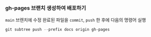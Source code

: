 ### gh-pages 브랜치 생성하여 배포하기

`main` 브렌치에 수정 완료된 파일을 `commit`, `push` 한 후에 다음의 명령어 실행

``` ps1
git subtree push --prefix docs origin gh-pages
```